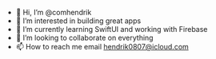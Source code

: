 - 👋 Hi, I’m @comhendrik
- 👀 I’m interested in building great apps
- 🌱 I’m currently learning SwiftUI and working with Firebase
- 💞️ I’m looking to collaborate on everything
- 📫 How to reach me email hendrik0807@icloud.com

<!---
comhendrik/comhendrik is a ✨ special ✨ repository because its `README.md` (this file) appears on your GitHub profile.
You can click the Preview link to take a look at your changes.
--->
